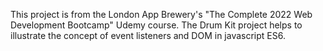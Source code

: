 This project is from the London App Brewery's "The Complete 2022 Web Development Bootcamp" Udemy course.
The Drum Kit project helps to illustrate the concept of event listeners and DOM in javascript ES6.
